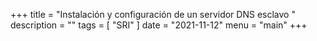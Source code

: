 +++
title = "Instalación y configuración de un servidor DNS esclavo "
description = ""
tags = [
    "SRI"
]
date = "2021-11-12"
menu = "main"
+++

